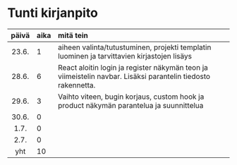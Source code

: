 # Tunti kirjanpito

| päivä | aika | mitä tein  |
| :----:|:-----| :-----|
| 23.6. | 1    | aiheen valinta/tutustuminen, projekti templatin luominen ja tarvittavien kirjastojen lisäys  |
| 28.6. | 6    | React aloitin login ja register näkymän teon ja viimeistelin navbar. Lisäksi parantelin tiedosto rakennetta. |
| 29.6. | 3    | Vaihto viteen, bugin korjaus, custom hook ja product näkymän parantelua ja suunnittelua |
| 30.6. | 0    |  |
| 1.7.  | 0    |  |
| 2.7.  | 0    |  |
| yht   | 10   | | 